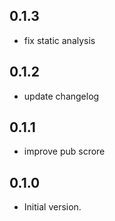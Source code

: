## 0.1.3
- fix static analysis

## 0.1.2
- update changelog

## 0.1.1
- improve pub scrore

## 0.1.0

- Initial version.
